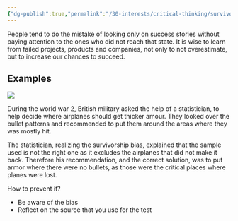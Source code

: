 ```yaml
---
{"dg-publish":true,"permalink":"/30-interests/critical-thinking/survivorship-bias/"}
---
```


People tend to do the mistake of looking only on success stories without paying attention to the ones who did not reach that state. It is wise to learn from failed projects, products and companies, not only to not overestimate, but  to increase our chances to succeed.

## Examples

![](https://i.imgur.com/aHfNo99.png)


During the world war 2, British military asked the help of a statistician, to help decide where airplanes should get thicker amour. They looked over the bullet patterns and recommended to put them around the areas where they was mostly hit.

The statistician, realizing the survivorship bias, explained that the sample used is not the right one as it excludes the airplanes that did not make it back. Therefore his recommendation, and the correct solution, was to put armor where there were no bullets, as those were the critical places where planes were lost.

How to prevent it?
- Be aware of the bias
- Reflect on the source that you use for the test